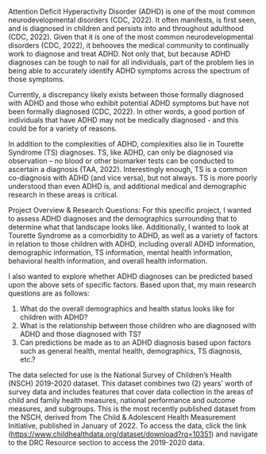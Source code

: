 Attention Deficit Hyperactivity Disorder (ADHD) is one of the most common neurodevelopmental disorders (CDC, 2022). It often manifests, is first seen, and is diagnosed in children and persists into and throughout adulthood (CDC, 2022). Given that it is one of the most common neurodevelopmental disorders (CDC, 2022), it behooves the medical community to continually work to diagnose and treat ADHD. Not only that, but because ADHD diagnoses can be tough to nail for all individuals, part of the problem lies in being able to accurately identify ADHD symptoms across the spectrum of those symptoms. 

Currently, a discrepancy likely exists between those formally diagnosed with ADHD and those who exhibit potential ADHD symptoms but have not been formally diagnosed (CDC, 2022). In other words, a good portion of individuals that have ADHD may not be medically diagnosed - and this could be for a variety of reasons. 

In addition to the complexities of ADHD, complexities also lie in Tourette Syndrome (TS) diagnoses. TS, like ADHD, can only be diagnosed via observation – no blood or other biomarker tests can be conducted to ascertain a diagnosis (TAA, 2022). Interestingly enough, TS is a common co-diagnosis with ADHD (and vice versa), but not always. TS is more poorly understood than even ADHD is, and additional medical and demographic research in these areas is critical.

Project Overview & Research Questions:
For this specific project, I wanted to assess ADHD diagnoses and the demographics surrounding that to determine what that landscape looks like. Additionally, I wanted to look at Tourette Syndrome as a comorbidity to ADHD, as well as a variety of factors in relation to those children with ADHD, including overall ADHD information, demographic information, TS information, mental health information, behavioral health information, and overall health information.

I also wanted to explore whether ADHD diagnoses can be predicted based upon the above sets of specific factors.
Based upon that, my main research questions are as follows:

1.	What do the overall demographics and health status looks like for children with ADHD?
2.	What is the relationship between those children who are diagnosed with ADHD and those diagnosed with TS?
3.	Can predictions be made as to an ADHD diagnosis based upon factors such as general health, mental health, demographics, TS diagnosis, etc.?

The data selected for use is the National Survey of Children’s Health (NSCH) 2019-2020 dataset. This dataset combines two (2) years’ worth of survey data and includes features that cover data collection in the areas of child and family health measures, national performance and outcome measures, and subgroups. This is the most recently published dataset from the NSCH, derived from The Child & Adolescent Health Measurement Initiative, published in January of 2022. To access the data, click the link (https://www.childhealthdata.org/dataset/download?rq=10351) and navigate to the DRC Resource section to access the 2019-2020 data. 
